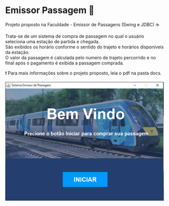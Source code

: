 # Emissor Passagem  :bullettrain_side:

Projeto proposto na Faculdade - Emissor de Passagens (Swing e JDBC)  :coffee:  

Trata-se de um sistema de compra de passagem no qual o usuário seleciona uma estação de partida e chegada.   
São exibidos os horário conforme o sentido do trajeto e horários disponíveis da estação.  
O valor da passagem é calculada pelo numero de trajeto percorrido e no final após o pagamento é exibida a passagem comprada.     

 :heavy_exclamation_mark: Para mais informações sobre o projeto proposto, leia o pdf na pasta docs.

![Screenshot](docs/tela-inicial.PNG)
